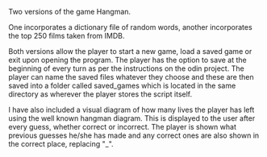 Two versions of the game Hangman. 

One incorporates a dictionary file of random words, another incorporates the top 250 films taken from IMDB. 

Both versions allow the player to start a new game, load a saved game or exit upon opening the program. 
The player has the option to save at the beginning of every turn as per the instructions on the odin project. 
The player can name the saved files whatever they choose and these are then saved into a folder called saved_games 
which is located in the same directory as wherever the player stores the script itself. 

I have also included a visual diagram of how many lives the player has left using the well known hangman diagram.
This is displayed to the user after every guess, whether correct or incorrect. 
The player is shown what previous guesses he/she has made and any correct ones are also shown in the correct 
place, replacing "_".
